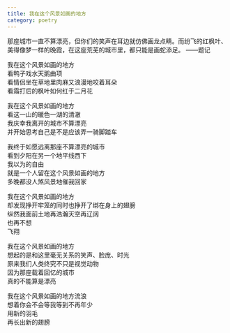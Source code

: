 ```yaml
---
title: 我在这个风景如画的地方
category: poetry
---
```


那座城市一直不算漂亮，但你们的笑声在耳边就仿佛画龙点睛。而纷飞的红枫叶、美得像梦一样的晚霞，在这座荒芜的城市里，都只能是画蛇添足。
——题记

我在这个风景如画的地方  
看鸭子戏水天鹅曲项  
看情侣坐在草地里肉麻又浪漫地咬着耳朵  
看霜打后的枫叶如何红于二月花  
 
我在这个风景如画的地方  
看这一山的暖色一湖的清澈  
我庆幸我离开的城市不算漂亮  
并开始思考自己是不是应该弄一骑脚踏车  
 
我终于如愿远离那座不算漂亮的城市  
看到夕阳在另一个地平线西下  
我以为的自由  
就是一个人留在这个风景如画的地方  
多晚都没人煞风景地催我回家  
 
我在这个风景如画的地方  
却发现挣开牢笼的同时也挣开了绑在身上的翅膀  
纵然我面前土地再浩瀚天空再辽阔  
也再不想  
飞翔  
 
我在这个风景如画的地方  
想起的是和这里毫无关系的笑声、脸庞、时光  
原来我们人类终究不只是视觉动物  
因为那座载着回忆的城市  
真的不能算是漂亮  
 
我在这个风景如画的地方流浪  
想着你会不会等我等到不再年少  
用新的羽毛  
再长出新的翅膀  